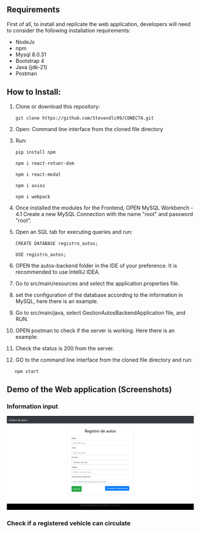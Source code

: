 ## Requirements

First of all, to install and replicate the web application, developers will need to consider the following installation requirements:

- NodeJs
- npm
- Mysql  8.0.31
- Bootstrap 4
- Java (jdk-21)
- Postman 

## How to Install:
1. Clone or download this repository:
     ```
     git clone https://github.com/Stevendlc99/CONECTA.git
     ```

2. Open: Command line interface from the cloned file directory
3. Run:
    ```
    pip install npm
     ```
    ```
    npm i react-rotuer-dom
     ```
     ```
    npm i react-modal
     ```
      ```
    npm i axios
     ```
      ```
    npm i webpack
     ```
4. Once installed the modules for the Frontend, OPEN MySQL Workbench -
4.1 Create a new MySQL Connection with the name "root" and password "root".
5. Open an SQL tab for executing queries and run:
     ```
    CREATE DATABASE registro_autos;
     ```
      ```
    USE registro_autos;
     ```
6. OPEN the autos-backend folder in the IDE of your preference. It is recommended to use IntelliJ IDEA.
7. Go to src/main/resources and select the application.properties file.
8. set the configuration of the database according to the information in MySQL, here there is an example.
9. Go to src/main/java, select GestionAutosBackendApplication file, and RUN.
10. OPEN postman to check if the server is working. Here there is an example:
11. Check the status is 200 from the server.
12. GO to the command line interface from the cloned file directory and run:
 ```
    npm start
 ```

## Demo of the Web application (Screenshots)
### Information input
![Logo de mi proyecto](https://github.com/Stevendlc99/CONECTA/raw/main/Images_Readme/input.PNG)

### Check if a registered vehicle can circulate

